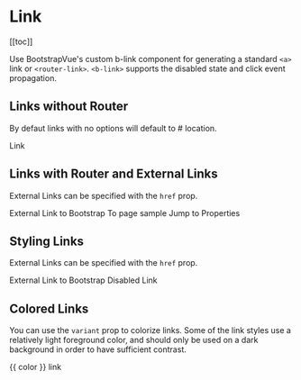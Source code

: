 # Link

<ClientOnly>
  <Teleport to=".bd-toc">

[[toc]]

  </Teleport>
</ClientOnly>

<div class="lead mb-5">

Use BootstrapVue's custom b-link component for generating a standard `<a>` link or `<router-link>`. `<b-link>` supports the disabled state and click event propagation.

</div>

## Links without Router

By defaut links with no options will default to # location.

<b-card class="bg-body-tertiary mb-4">
  <b-link>
    Link
  </b-link>
</b-card>

## Links with Router and External Links

External Links can be specified with the `href` prop.

<HighlightCard>
  <b-link href="https://getbootstrap.com/docs/5.0">
    External Link to Bootstrap
  </b-link>
  <b-link to="sample">
    To page sample
  </b-link>
  <b-link href="#comp-ref--props">
    Jump to Properties
  </b-link>
  <template #html>

```vue-html
<b-link href="https://getbootstrap.com/docs/5.0">
  External Link to Bootstrap
</b-link>

<b-link to="sample">
  To page sample
</b-link>

<b-link href="#comp-ref--props">
  Jump to Properties
</b-link>
```

  </template>
</HighlightCard>

## Styling Links

External Links can be specified with the `href` prop.

<HighlightCard>
  <b-link class="btn btn-primary me-2" href="https://getbootstrap.com/docs/5.0">
      External Link to Bootstrap
  </b-link>
  <b-link class="btn btn-primary disabled" href="https://getbootstrap.com/docs/5.0">
      Disabled Link
  </b-link>
  <template #html>

```vue-html
<b-link class="btn btn-primary m-2" href="https://getbootstrap.com/docs/5.0">
  External Link to Bootstrap
</b-link>

<b-link class="btn btn-primary disabled m-2" href="https://getbootstrap.com/docs/5.0">
  Disabled Link
</b-link>
```

  </template>
</HighlightCard>

## Colored Links

You can use the `variant` prop to colorize links. Some of the link styles use a relatively light foreground color, and should only be used on a dark background in order to have sufficient contrast.

<HighlightCard>
  <p
    v-for="color in [
      'primary',
      'secondary',
      'success',
      'danger',
      'warning',
      'info',
      'light',
      'dark',
    ]"
    :key="color"
  >
    <b-link :variant="color"> {{ color }} link </b-link>
  </p>
  <template #html>

```vue-html
<p
  v-for="color in [
    'primary',
    'secondary',
    'success',
    'danger',
    'warning',
    'info',
    'light',
    'dark',
  ]"
  :key="color"
>
  <b-link :variant="color"> {{ color }} link </b-link>
</p>
```

  </template>
</HighlightCard>

<ComponentReference :data="data" />

<script setup lang="ts">
import {data} from '../../data/components/link.data'
import ComponentReference from '../../components/ComponentReference.vue'
import HighlightCard from '../../components/HighlightCard.vue'
import {BLink, BCard, BCardBody} from 'bootstrap-vue-next'
</script>
